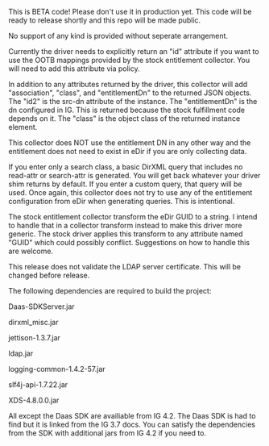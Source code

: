 This is BETA code! Please don't use it in production yet. This code will be ready to release shortly and this repo will be made public.

No support of any kind is provided without seperate arrangement. 

Currently the driver needs to explicitly return an "id" attribute if you want to use the OOTB mappings provided by the stock entitlement collector. You will need to add this attribute via policy.

In addition to any attributes returned by the driver, this collector will add "association", "class", and "entitlementDn" to the returned JSON objects.
The "id2" is the src-dn attribute of the instance. The "entitlementDn" is the dn configured in IG. This is returned because the stock fulfillment code depends on it.
The "class" is the object class of the returned instance element.

This collector does NOT use the entitlement DN in any other way and the entitlement does not need to exist in eDir if you are only collecting data.

If you enter only a search class, a basic DirXML query that includes no read-attr or search-attr is generated. You will get back whatever your driver shim returns by default.
If you enter a custom query, that query will be used.  Once again, this collector does not try to use any of the entitlement configuration from eDir when generating queries. 
This is intentional.

The stock entitlement collector transform the eDir GUID to a string. I intend to handle that in a collector transform instead to make this driver more generic. The stock driver applies this transform to any attribute named "GUID" which could possibly conflict. Suggestions on how to handle this are welcome.

This release does not validate the LDAP server certificate. This will be changed before release.

The following dependencies are required to build the project:

Daas-SDKServer.jar 

dirxml_misc.jar

jettison-1.3.7.jar

ldap.jar

logging-common-1.4.2-57.jar

slf4j-api-1.7.22.jar

XDS-4.8.0.0.jar

All except the Daas SDK are availiable from IG 4.2.  The Daas SDK is had to find but it is linked from the IG 3.7 docs. You can satisfy the dependencies from the SDK with additional jars from IG 4.2 if you need to.
